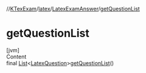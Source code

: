 //[KTexExam](../../../index.md)/[latex](../index.md)/[LatexExamAnswer](index.md)/[getQuestionList](get-question-list.md)



# getQuestionList  
[jvm]  
Content  
final [List](https://docs.oracle.com/javase/8/docs/api/java/util/List.html)<[LatexQuestion](../-latex-question/index.md)>[getQuestionList](get-question-list.md)()  
  



